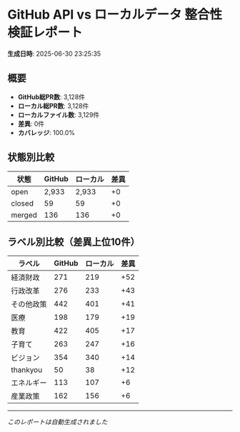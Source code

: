 # GitHub API vs ローカルデータ 整合性検証レポート

**生成日時**: 2025-06-30 23:25:35

## 概要

- **GitHub総PR数**: 3,128件
- **ローカル総PR数**: 3,128件
- **ローカルファイル数**: 3,129件
- **差異**: 0件
- **カバレッジ**: 100.0%

## 状態別比較

| 状態 | GitHub | ローカル | 差異 |
|------|--------|----------|------|
| open | 2,933 | 2,933 | +0 |
| closed | 59 | 59 | +0 |
| merged | 136 | 136 | +0 |

## ラベル別比較（差異上位10件）

| ラベル | GitHub | ローカル | 差異 |
|--------|--------|----------|------|
| 経済財政 | 271 | 219 | +52 |
| 行政改革 | 276 | 233 | +43 |
| その他政策 | 442 | 401 | +41 |
| 医療 | 198 | 179 | +19 |
| 教育 | 422 | 405 | +17 |
| 子育て | 263 | 247 | +16 |
| ビジョン | 354 | 340 | +14 |
| thankyou | 50 | 38 | +12 |
| エネルギー | 113 | 107 | +6 |
| 産業政策 | 162 | 156 | +6 |

---
*このレポートは自動生成されました*